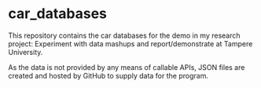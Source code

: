 # car_databases

This repository contains the car databases for the demo in my research project: Experiment with data mashups and report/demonstrate at Tampere University.

As the data is not provided by any means of callable APIs, JSON files are created and hosted by GitHub to supply data for the program.
